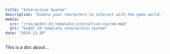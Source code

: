 ```yaml
---
title: "Interaction System"
description: "Enable your characters to interact with the game world. Trigger actions such as opening a chest, activating switches, or unlocking doors using the flexible interaction system."
media:
  src: "/res/godot-2d-template-interaction-system.mp4"
  alt: "Godot 2d template interaction system"
date: "2024-11-20"
---
```


This is a doc about...